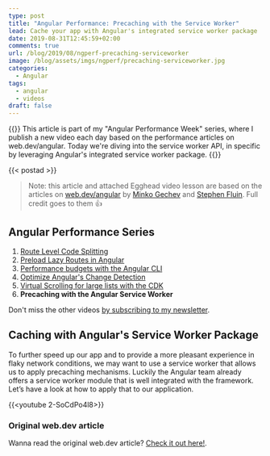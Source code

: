 ```yaml
---
type: post
title: "Angular Performance: Precaching with the Service Worker"
lead: Cache your app with Angular's integrated service worker package
date: 2019-08-31T12:45:59+02:00
comments: true
url: /blog/2019/08/ngperf-precaching-serviceworker
image: /blog/assets/imgs/ngperf/precaching-serviceworker.jpg
categories:
  - Angular
tags:
  - angular
  - videos
draft: false
---
```


{{<intro>}}
  This article is part of my "Angular Performance Week" series, where I publish a new video each day based on the performance articles on web.dev/angular. Today we're diving into the service worker API, in specific by leveraging Angular's integrated service worker package.
{{</intro>}}
<!--more-->

{{< postad >}}

> Note: this article and attached Egghead video lesson are based on the articles on [web.dev/angular](https://web.dev/angular) by [Minko Gechev](https://twitter.com/mgechev) and [Stephen Fluin](https://twitter.com/stephenfluin). Full credit goes to them :thumbsup:

## Angular Performance Series

1. [Route Level Code Splitting](/blog/2019/08/ngperf-route-level-code-splitting/)
1. [Preload Lazy Routes in Angular](/blog/2019/08/ngperf-preloading-lazy-routes)
1. [Performance budgets with the Angular CLI](/blog/2019/08/ngperf-setting-performance-budgets)
1. [Optimize Angular's Change Detection](/blog/2019/08/ngperf-optimize-change-detection)
1. [Virtual Scrolling for large lists with the CDK](/blog/2019/08/ngperf-virtual-scrolling-cdk)
1. **Precaching with the Angular Service Worker**

Don't miss the other videos [by subscribing to my newsletter](/newsletter).

## Caching with Angular's Service Worker Package

To further speed up our app and to provide a more pleasant experience in flaky network conditions, we may want to use a service worker that allows us to apply precaching mechanisms. Luckily the Angular team already offers a service worker module that is well integrated with the framework. Let’s have a look at how to apply that to our application.

<!-- {{<egghead-lesson uid="lessons/egghead-apply-precaching-with-the-angular-service-worker" >}} -->
{{<youtube 2-SoCdPo4l8>}}

### Original web.dev article

Wanna read the original web.dev article? [Check it out here!](https://web.dev/precaching-with-the-angular-service-worker/).
